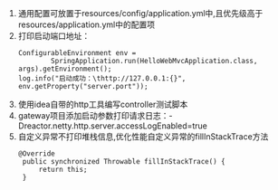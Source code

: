 1. 通用配置可放置于resources/config/application.yml中,且优先级高于resources/application.yml中的配置项
2. 打印启动端口地址：
    ```text
    ConfigurableEnvironment env =
            SpringApplication.run(HelloWebMvcApplication.class, args).getEnvironment();
    log.info("启动成功：\thttp://127.0.0.1:{}", env.getProperty("server.port"));
    ```
3. 使用idea自带的http工具编写controller测试脚本
4. gateway项目添加启动参数打印请求日志：-Dreactor.netty.http.server.accessLogEnabled=true
5. 自定义异常不打印堆栈信息,优化性能自定义异常的fillInStackTrace方法
   ```text
   @Override
    public synchronized Throwable fillInStackTrace() {
        return this;
    }
   ```